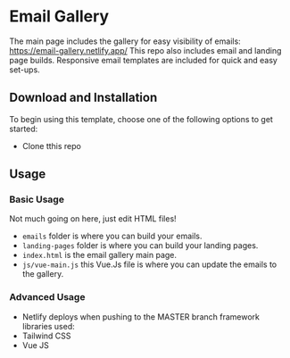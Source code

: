 # Email Gallery

The main page includes the gallery for easy visibility of emails: https://email-gallery.netlify.app/
This repo also includes email and landing page builds. 
Responsive email templates are included for quick and easy set-ups. 


## Download and Installation

To begin using this template, choose one of the following options to get started:
* Clone tthis repo


## Usage

### Basic Usage

Not much going on here, just edit HTML files!
- `emails` folder is where you can build your emails. 
- `landing-pages` folder is where you can build your landing pages. 
- `index.html` is the email gallery main page.
- `js/vue-main.js` this Vue.Js file is where you can update the emails to the gallery.


### Advanced Usage
- Netlify deploys when pushing to the MASTER branch
framework libraries used:
- Tailwind CSS
- Vue JS

